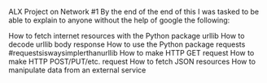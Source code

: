 ALX Project on Network #1
By the end of the end of this I was tasked to be able to explain to anyone without the help of google the following:

How to fetch internet resources with the Python package urllib
How to decode urllib body response
How to use the Python package requests #requestsiswaysimplerthanurllib
How to make HTTP GET request
How to make HTTP POST/PUT/etc. request
How to fetch JSON resources
How to manipulate data from an external service
